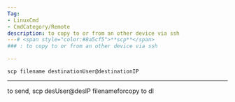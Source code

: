 ```yaml
---
Tag:
- LinuxCmd 
- CmdCategory/Remote
description: to copy to or from an other device via ssh
---# <span style="color:#8a5cf5">**scp**</span>
### : to copy to or from an other device via ssh

---
```

```
scp filename destinationUser@destinationIP
```
---
to send, scp desUser@desIP filenameforcopy to dl